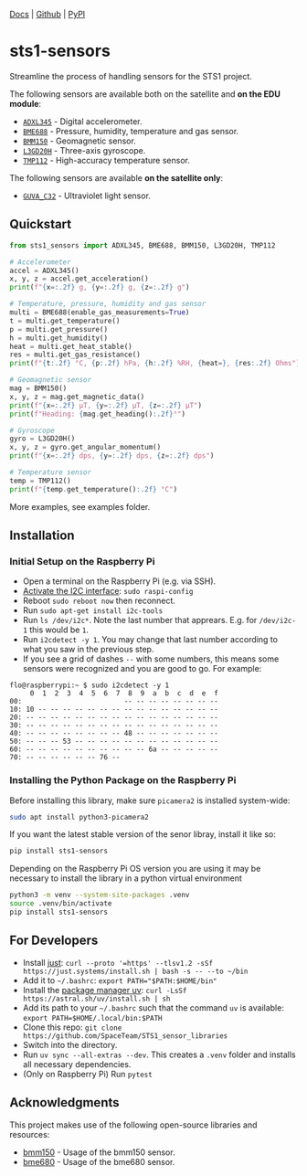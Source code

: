 [Docs](https://spaceteam.github.io/STS1_sensor_libraries/) | [Github](https://github.com/SpaceTeam/STS1_sensor_libraries) | [PyPI](https://pypi.org/project/sts1-sensors/)

# sts1-sensors

Streamline the process of handling sensors for the STS1 project.

The following sensors are available both on the satellite and **on the EDU module**:
* [`ADXL345`](https://www.analog.com/en/products/adxl345.html) - Digital accelerometer.
* [`BME688`](https://www.bosch-sensortec.com/products/environmental-sensors/gas-sensors/bme688/) - Pressure, humidity, temperature and gas sensor.
* [`BMM150`](https://www.bosch-sensortec.com/products/motion-sensors/magnetometers/bmm150/) - Geomagnetic sensor.
* [`L3GD20H`](https://www.pololu.com/file/0J731/L3GD20H.pdf) - Three-axis gyroscope.
* [`TMP112`](https://www.ti.com/product/TMP112) - High-accuracy temperature sensor.

The following sensors are available **on the satellite only**:
* [`GUVA_C32`](https://www.digikey.de/de/products/detail/genicom-co-ltd/GUVA-C32SM/9960949) - Ultraviolet light sensor.

## Quickstart

```python
from sts1_sensors import ADXL345, BME688, BMM150, L3GD20H, TMP112

# Accelerometer
accel = ADXL345()
x, y, z = accel.get_acceleration()
print(f"{x=:.2f} g, {y=:.2f} g, {z=:.2f} g")

# Temperature, pressure, humidity and gas sensor
multi = BME688(enable_gas_measurements=True)
t = multi.get_temperature()
p = multi.get_pressure()
h = multi.get_humidity()
heat = multi.get_heat_stable()
res = multi.get_gas_resistance()
print(f"{t:.2f} °C, {p:.2f} hPa, {h:.2f} %RH, {heat=}, {res:.2f} Ohms")

# Geomagnetic sensor
mag = BMM150()
x, y, z = mag.get_magnetic_data()
print(f"{x=:.2f} µT, {y=:.2f} µT, {z=:.2f} µT")
print(f"Heading: {mag.get_heading():.2f}°")

# Gyroscope
gyro = L3GD20H()
x, y, z = gyro.get_angular_momentum()
print(f"{x=:.2f} dps, {y=:.2f} dps, {z=:.2f} dps")

# Temperature sensor
temp = TMP112()
print(f"{temp.get_temperature():.2f} °C")
```
More examples, see examples folder.

## Installation

### Initial Setup on the Raspberry Pi

* Open a terminal on the Raspberry Pi (e.g. via SSH).
* [Activate the I2C interface](https://www.raspberrypi-spy.co.uk/2014/11/enabling-the-i2c-interface-on-the-raspberry-pi/): `sudo raspi-config`
* Reboot `sudo reboot now` then reconnect.
* Run `sudo apt-get install i2c-tools`
* Run `ls /dev/i2c*`. Note the last number that apprears. E.g. for `/dev/i2c-1` this would be `1`.
* Run `i2cdetect -y 1`. You may change that last number according to what you saw in the previous step.
* If you see a grid of dashes `--` with some numbers, this means some sensors were recognized and you are good to go. For example:
```
flo@raspberrypi:~ $ sudo i2cdetect -y 1
     0  1  2  3  4  5  6  7  8  9  a  b  c  d  e  f
00:                         -- -- -- -- -- -- -- --
10: 10 -- -- -- -- -- -- -- -- -- -- -- -- -- -- --
20: -- -- -- -- -- -- -- -- -- -- -- -- -- -- -- --
30: -- -- -- -- -- -- -- -- -- -- -- -- -- -- -- --
40: -- -- -- -- -- -- -- -- 48 -- -- -- -- -- -- --
50: -- -- -- 53 -- -- -- -- -- -- -- -- -- -- -- --
60: -- -- -- -- -- -- -- -- -- -- 6a -- -- -- -- --
70: -- -- -- -- -- -- 76 --
```

### Installing the Python Package on the Raspberry Pi
Before installing this library, make sure `picamera2` is installed system-wide:  
```bash
sudo apt install python3-picamera2
```

If you want the latest stable version of the senor libray, install it like so:
```bash
pip install sts1-sensors
```

Depending on the Raspberry Pi OS version you are using it may be necessary to install the library in a python virtual environment
```bash
python3 -m venv --system-site-packages .venv
source .venv/bin/activate
pip install sts1-sensors
```
## For Developers

* Install [just](https://github.com/casey/just?tab=readme-ov-file#pre-built-binaries): `curl --proto '=https' --tlsv1.2 -sSf https://just.systems/install.sh | bash -s -- --to ~/bin`
* Add it to `~/.bashrc`: `export PATH="$PATH:$HOME/bin"`
* Install the [package manager uv](https://docs.astral.sh/uv/getting-started/installation/): `curl -LsSf https://astral.sh/uv/install.sh | sh`
* Add its path to your `~/.bashrc` such that the command `uv` is available: `export PATH=$HOME/.local/bin:$PATH`
* Clone this repo: `git clone https://github.com/SpaceTeam/STS1_sensor_libraries`
* Switch into the directory.
* Run `uv sync --all-extras --dev`. This creates a `.venv` folder and installs all necessary dependencies.
* (Only on Raspberry Pi) Run `pytest`

## Acknowledgments

This project makes use of the following open-source libraries and resources:

* [bmm150](https://gitlab.com/umoreau/bmm150) - Usage of the bmm150 sensor.
* [bme680](https://github.com/pimoroni/bme680-python) - Usage of the bme680 sensor.
